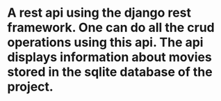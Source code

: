 # A rest api using the django rest framework. One can do all the crud operations using this api. The api displays information about movies stored in the sqlite database of the project.